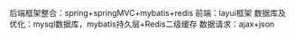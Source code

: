 后端框架整合：spring+springMVC+mybatis+redis
前端：layui框架
数据库及优化：mysql数据库，mybatis持久层+Redis二级缓存
数据请求：ajax+json
